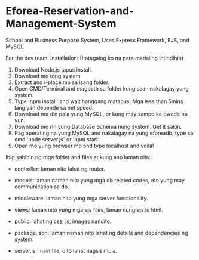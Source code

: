 # Eforea-Reservation-and-Management-System
School and Business Purpose System, Uses Express Framework, EJS, and MySQL

For the dev team:
Installation: (Itatagalog ko na para madaling intindihin)
1) Download Node.js tapus install.
2) Download mo tong system.
3) Extract and i-place mo sa isang folder.
4) Open CMD/Terminal and magpath sa folder kung saan nakalagay yung system.
5) Type 'npm install' and wait hanggang matapus. Mga less than 5mins lang yan depende sa net speed.
6) Download mo din pala yung MySQL, or kung may xampp ka pwede na yun.
7) Download mo rin yung Database Schema nung system. Get it sakin.
8) Pag operating na yung MySQL and nakalagay na yung eforeadb, type sa cmd 'node server.js' or 'npm start'
9) Open mo yung browser mo and type localhost and voila!

Ibig sabihin ng mga folder and files at kung ano laman nila:
- controller: laman nito lahat ng router.
- models:     laman naman nito yung mga db related codes, eto yung may communication sa db.
- middleware: laman nito yung mga server functionality.
- views:      laman nito yung mga ejs files, laman nung ejs is html. 
- public:     lahat ng css, js, images nandito.

- package.json: laman naman nito lahat ng details and dependencies ng system.
- server.js:    main file, dito lahat nagsisimula.
